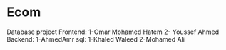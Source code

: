 # Ecom
Database project
Frontend: 1-Omar Mohamed Hatem 2- Youssef Ahmed
Backend: 1-AhmedAmr
sql: 1-Khaled Waleed 2-Mohamed Ali
